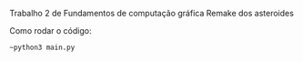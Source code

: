 Trabalho 2 de Fundamentos de computação gráfica
Remake dos asteroides


Como rodar o código:

```
~python3 main.py
```
